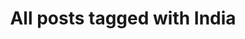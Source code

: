 ---
layout: tag
title: "All posts tagged with India"
permalink: /weblog/tags/india/
taxonomy: India
---